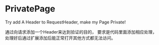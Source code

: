 # PrivatePage
Try add A Header to RequestHeader, make my Page Private!

通过向请求添加一个Header来达到验证的目的， 要求是代码里面添加相应处理，处理好后通过扩展添加后能正常打开其他方式都无法访问。
